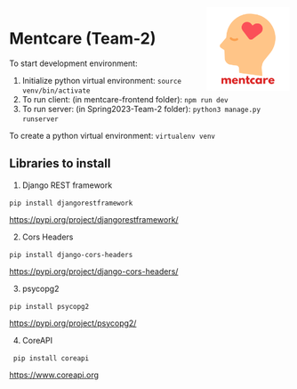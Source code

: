 <img src="https://github.com/omansour-se-nyu/Spring2023-Team-2/blob/main/mentcare-frontend/src/assets/mentcare_logo.png" height=150 align='right'/>

# Mentcare (Team-2)

To start development environment:

1. Initialize python virtual environment: ```source venv/bin/activate```
2. To run client: (in mentcare-frontend folder): ```npm run dev```
3. To run server: (in Spring2023-Team-2 folder): ```python3 manage.py runserver```

To create a python virtual environment: ```virtualenv venv```

## Libraries to install

1. Django REST framework

```pip install djangorestframework```

https://pypi.org/project/djangorestframework/

2. Cors Headers

``` pip install django-cors-headers ```

https://pypi.org/project/django-cors-headers/

3. psycopg2

``` pip install psycopg2 ```

https://pypi.org/project/psycopg2/

4. CoreAPI

``` pip install coreapi```

https://www.coreapi.org